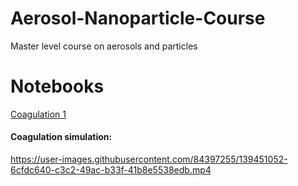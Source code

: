 # Aerosol-Nanoparticle-Course
Master level course on aerosols and particles

# Notebooks

[Coagulation 1](Coagulation_lm1.ipynb)

#### Coagulation simulation:

https://user-images.githubusercontent.com/84397255/139451052-6cfdc640-c3c2-49ac-b33f-41b8e5538edb.mp4





